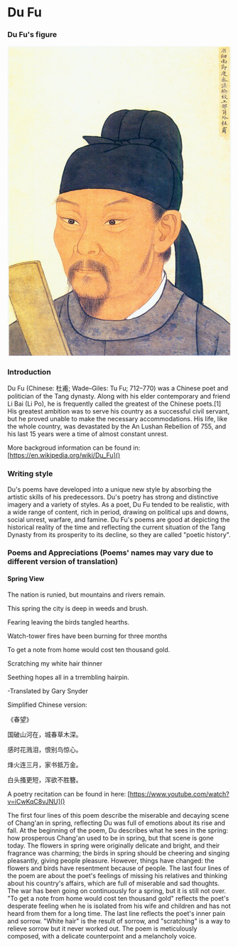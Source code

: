 # Du Fu

### Du Fu's figure

![](Dufu.jpg)

### Introduction

Du Fu (Chinese: 杜甫; Wade–Giles: Tu Fu; 712–770) was a Chinese poet and politician of the Tang dynasty. Along with his elder contemporary and friend Li Bai (Li Po), he is frequently called the greatest of the Chinese poets.[1] His greatest ambition was to serve his country as a successful civil servant, but he proved unable to make the necessary accommodations. His life, like the whole country, was devastated by the An Lushan Rebellion of 755, and his last 15 years were a time of almost constant unrest. 

More backgroud information can be found in: [https://en.wikipedia.org/wiki/Du_Fu]()

### Writing style

Du's poems have developed into a unique new style by absorbing the artistic skills of his predecessors. Du's poetry has strong and distinctive imagery and a variety of styles. As a poet, Du Fu tended to be realistic, with a wide range of content, rich in period, drawing on political ups and downs, social unrest, warfare, and famine. Du Fu's poems are good at depicting the historical reality of the time and reflecting the current situation of the Tang Dynasty from its prosperity to its decline, so they are called "poetic history".


### Poems and Appreciations (Poems' names may vary due to different version of translation)

#### Spring View

The nation is runied,   but mountains and rivers remain.

This spring the city    is deep in weeds and brush.

Fearing leaving    the birds tangled hearths.

Watch-tower fires    have been burning for three months

To get a note from home    would cost ten thousand gold.

Scratching my    white hair thinner

Seething hopes    all in a trrembling hairpin.


-Translated by Gary Snyder

Simplified Chinese version:

《春望》

国破山河在，城春草木深。

感时花溅泪，恨别鸟惊心。

烽火连三月，家书抵万金。

白头搔更短，浑欲不胜簪。


A poetry recitation can be found in here: [https://www.youtube.com/watch?v=iCwKqC8vJNU]()


The first four lines of this poem describe the miserable and decaying scene of Chang'an in spring, reflecting Du was full of emotions about its rise and fall. At the beginning of the poem, Du describes what he sees in the spring: how prosperous Chang'an used to be in spring, but that scene is gone today. The flowers in spring were originally delicate and bright, and their fragrance was charming; the birds in spring should be cheering and singing pleasantly, giving people pleasure. However, things have changed: the flowers and birds have resentment because of people. The last four lines of the poem are about the poet's feelings of missing his relatives and thinking about his country's affairs, which are full of miserable and sad thoughts. The war has been going on continuously for a spring, but it is still not over. "To get a note from home would cost ten thousand gold" reflects the poet's desperate feeling when he is isolated from his wife and children and has not heard from them for a long time. The last line reflects the poet's inner pain and sorrow. "White hair" is the result of sorrow, and "scratching" is a way to relieve sorrow but it never worked out. The poem is meticulously composed, with a delicate counterpoint and a melancholy voice.

